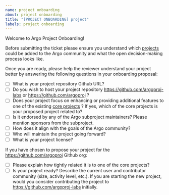 ```yaml
---
name: project onboarding
about: project onboarding
title: "[PROJECT ONBOARDING] project"
labels: project onboarding
---
```


Welcome to Argo Project Onboarding! 

Before submitting the ticket please ensure you understand which [projects](../community/ecosystem-projects.md) could be added to the Argo community and what the open decision-making process looks like. 

Once you are ready, please help the reviewer understand your project better by 
answering the following questions in your onboarding proposal:

- [ ] What is your project repository Github URL?
- [ ] Do you wish to host your project repository https://github.com/argoproj-labs or https://github.com/argoproj ?
- [ ] Does your project focus on enhancing or providing additional features to one of the existing [core
 projects](https://github.com/argoproj/argoproj#what-is-argoproj) ? If yes, which of the core projects is your proposed project related to?
- [ ] Is it endorsed by any of the Argo subproject maintainers? Please mention sponsors from the subproject.
- [ ] How does it align with the goals of the Argo community?
- [ ] Who will maintain the project going forward?
- [ ] What is your project license? 

If you have chosen to propose your project for the https://github.com/argoproj Github org:

- [ ] Please explain how tightly related it is to one of the core projects?
- [ ] Is your project ready? Describe the current user and contributor community (size, activity level, etc.). If you are starting the new project, would you consider contributing the project to https://github.com/argoproj-labs initially.
